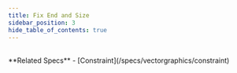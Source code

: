 ```yaml
---
title: Fix End and Size
sidebar_position: 3
hide_table_of_contents: true
---
```


<DarumaPlayer
  src='https://raw.githubusercontent.com/verygoodgraphics/resource/main/feature/constraint/constraint__fix_end_and_size.daruma'
/>

<br />
**Related Specs**
- [Constraint](/specs/vectorgraphics/constraint)
